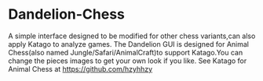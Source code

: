 # Dandelion-Chess
A simple interface designed to be modified for other chess variants,can also apply Katago to analyze games.
The Dandelion GUI is designed for Animal Chess(also named Jungle/Safari/AnimalCraft)to support Katago.You can change the pieces images to get your own look if you like.
See Katago for Animal Chess at https://github.com/hzyhhzy
